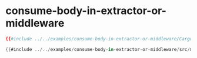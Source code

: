 # consume-body-in-extractor-or-middleware

```toml
{{#include ../../examples/consume-body-in-extractor-or-middleware/Cargo.toml }}
```

```rust
{{#include ../../examples/consume-body-in-extractor-or-middleware/src/main.rs }}
```


